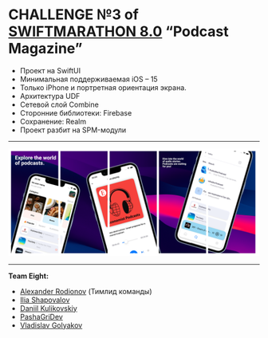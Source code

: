 # CHALLENGE №3 of [SWIFTMARATHON 8.0](https://t.me/swiftmarathon) “Podcast Magazine”

* Проект на SwiftUI
* Минимальная поддерживаемая iOS – 15
* Только iPhone и портретная ориентация экрана.
* Архитектура UDF
* Сетевой слой Combine
* Сторонние библиотеки: Firebase
* Сохранение: Realm
* Проект разбит на SPM-модули
---
<img width="1122" alt="Снимок экрана 2023-09-08 в 19 49 54" src="https://github.com/Senior-Pomidorr/PodcastMagazine/blob/develop/PodcastMagazine/Resources/Assets.xcassets/3%20(1).png">

---

**Team Eight:**
+ [Alexander Rodionov](https://github.com/alexrodionby) (Тимлид команды)
+ [Ilia Shapovalov](https://github.com/ShapovalovIlya)
+ [Daniil Kulikovskiy](https://github.com/Senior-Pomidorr)
+ [PashaGriDev](https://github.com/pashaGriDev)
+ [Vladislav Golyakov](https://github.com/dsm5e)
